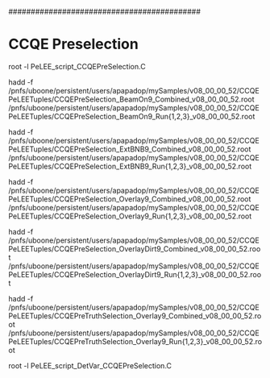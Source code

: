 
###########################################

# CCQE Preselection

root -l PeLEE_script_CCQEPreSelection.C

hadd -f /pnfs/uboone/persistent/users/apapadop/mySamples/v08_00_00_52/CCQEPeLEETuples/CCQEPreSelection_BeamOn9_Combined_v08_00_00_52.root /pnfs/uboone/persistent/users/apapadop/mySamples/v08_00_00_52/CCQEPeLEETuples/CCQEPreSelection_BeamOn9_Run{1,2,3}_v08_00_00_52.root

hadd -f /pnfs/uboone/persistent/users/apapadop/mySamples/v08_00_00_52/CCQEPeLEETuples/CCQEPreSelection_ExtBNB9_Combined_v08_00_00_52.root /pnfs/uboone/persistent/users/apapadop/mySamples/v08_00_00_52/CCQEPeLEETuples/CCQEPreSelection_ExtBNB9_Run{1,2,3}_v08_00_00_52.root

hadd -f /pnfs/uboone/persistent/users/apapadop/mySamples/v08_00_00_52/CCQEPeLEETuples/CCQEPreSelection_Overlay9_Combined_v08_00_00_52.root /pnfs/uboone/persistent/users/apapadop/mySamples/v08_00_00_52/CCQEPeLEETuples/CCQEPreSelection_Overlay9_Run{1,2,3}_v08_00_00_52.root

hadd -f /pnfs/uboone/persistent/users/apapadop/mySamples/v08_00_00_52/CCQEPeLEETuples/CCQEPreSelection_OverlayDirt9_Combined_v08_00_00_52.root /pnfs/uboone/persistent/users/apapadop/mySamples/v08_00_00_52/CCQEPeLEETuples/CCQEPreSelection_OverlayDirt9_Run{1,2,3}_v08_00_00_52.root

hadd -f /pnfs/uboone/persistent/users/apapadop/mySamples/v08_00_00_52/CCQEPeLEETuples/CCQEPreTruthSelection_Overlay9_Combined_v08_00_00_52.root /pnfs/uboone/persistent/users/apapadop/mySamples/v08_00_00_52/CCQEPeLEETuples/CCQEPreTruthSelection_Overlay9_Run{1,2,3}_v08_00_00_52.root

root -l PeLEE_script_DetVar_CCQEPreSelection.C

